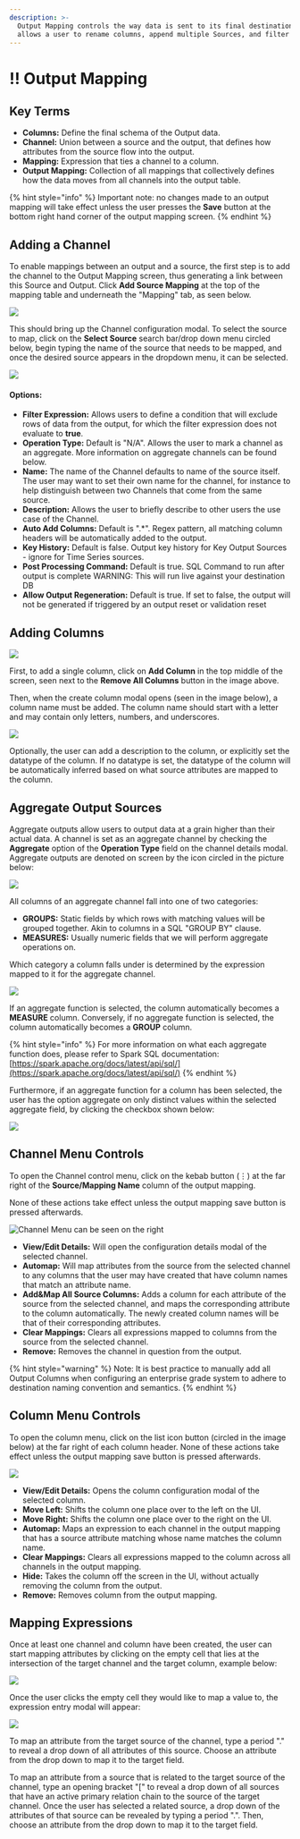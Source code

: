 ```yaml
---
description: >-
  Output Mapping controls the way data is sent to its final destination. It
  allows a user to rename columns, append multiple Sources, and filter data.
---
```


# !! Output Mapping

## Key Terms 

* **Columns:** Define the final schema of the Output data.
* **Channel:** Union between a source and the output, that defines how attributes from the source flow into the output.
* **Mapping:** Expression that ties a channel to a column.
* **Output Mapping:** Collection of all mappings that collectively defines how the data moves from all channels into the output table.

{% hint style="info" %}
Important note: no changes made to an output mapping will take effect unless the user presses the **Save** button at the bottom right hand corner of the output mapping screen.
{% endhint %}

## Adding a Channel

To enable mappings between an output and a source, the first step is to add the channel to the Output Mapping screen, thus generating a link between this Source and Output. Click **Add Source Mapping** at the top of the mapping table and underneath the "Mapping" tab, as seen below.

![](../../.gitbook/assets/addoutputsource%20%281%29.png)

This should bring up the Channel configuration modal. To select the source to map, click on the **Select Source** search bar/drop down menu circled below, begin typing the name of the source that needs to be mapped, and once the desired source appears in the dropdown menu, it can be selected.

![](../../.gitbook/assets/selectmappingsource.png)

#### Options: 

* **Filter Expression:** Allows users to define a condition that will exclude rows of data from the output, for which the filter expression does not evaluate to **true**.
* **Operation Type:** Default is "N/A". Allows the user to mark a channel as an aggregate. More information on aggregate channels can be found below.
* **Name:** The name of the Channel defaults to name of the source itself. The user may want to set their own name for the channel, for instance to help distinguish between two Channels that come from the same source.
* **Description:** Allows the user to briefly describe to other users the use case of the Channel.
* **Auto Add Columns:** Default is ".\*". Regex pattern, all matching column headers will be automatically added to the output.
* **Key History:** Default is false. Output key history for Key Output Sources - ignore for Time Series sources.
* **Post Processing Command:** Default is true. SQL Command to run after output is complete WARNING: This will run live against your destination DB
* **Allow Output Regeneration:** Default is true. If set to false, the output will not be generated if triggered by an output reset or validation reset

## Adding Columns

![](../../.gitbook/assets/addoutputsource.png)

First, to add a single column, click on **Add Column** in the top middle of the screen, seen next to the **Remove All Columns** button in the image above.

Then, when the create column modal opens \(seen in the image below\), a column name must be added. The column name should start with a letter and may contain only letters, numbers, and underscores.

![](../../.gitbook/assets/image%20%28265%29.png)

Optionally, the user can add a description to the column, or explicitly set the datatype of the column. If no datatype is set, the datatype of the column will be automatically inferred based on what source attributes are mapped to the column.

## Aggregate Output Sources

Aggregate outputs allow users to output data at a grain higher than their actual data. A channel is set as an aggregate channel by checking the **Aggregate** option of the **Operation Type** field on the channel details modal. Aggregate outputs are denoted on screen by the icon circled in the picture below:

![](../../.gitbook/assets/aggregateicon.png)

 All columns of an aggregate channel fall into one of two categories:

* **GROUPS:** Static fields by which rows with matching values will be grouped together. Akin to columns in a SQL "GROUP BY" clause.
* **MEASURES:** Usually numeric fields that we will perform aggregate operations on.

Which category a column falls under is determined by the expression mapped to it for the aggregate channel.

![](../../.gitbook/assets/aggregateexpression.png)

If an aggregate function is selected, the column automatically becomes a **MEASURE** column. Conversely, if no aggregate function is selected, the column automatically becomes a **GROUP** column.

{% hint style="info" %}
For more information on what each aggregate function does, please refer to Spark SQL documentation: [https://spark.apache.org/docs/latest/api/sql/](https://spark.apache.org/docs/latest/api/sql/)
{% endhint %}

Furthermore, if an aggregate function for a column has been selected, the user has the option aggregate on only distinct values within the selected aggregate field, by clicking the checkbox shown below:

![](../../.gitbook/assets/distinctcheckbox.png)

## Channel Menu Controls

To open the Channel control menu, click on the kebab button \(⋮\) at the far right of the **Source/Mapping Name** column of the output mapping. 

None of these actions take effect unless the output mapping save button is pressed afterwards.

![Channel Menu can be seen on the right](../../.gitbook/assets/image%20%28270%29.png)

* **View/Edit Details:** Will open the configuration details modal of the selected channel.
* **Automap:** Will map attributes from the source from the selected channel to any columns that the user may have created that have column names that match an attribute name.
* **Add&Map All Source Columns:** Adds a column for each attribute of the source from the selected channel, and maps the corresponding attribute to the column automatically. The newly created column names will be that of their corresponding attributes.
* **Clear Mappings:** Clears all expressions mapped to columns from the source from the selected channel.
* **Remove:** Removes the channel in question from the output.

{% hint style="warning" %}
Note: It is best practice to manually add all Output Columns when configuring an enterprise grade system to adhere to destination naming convention and semantics.
{% endhint %}

## Column Menu Controls

To open the column menu, click on the list icon button \(circled in the image below\) at the far right of each column header. None of these actions take effect unless the output mapping save button is pressed afterwards.

![](../../.gitbook/assets/columnmenu.png)

* **View/Edit Details:** Opens the column configuration modal of the selected column.
* **Move Left:** Shifts the column one place over to the left on the UI.
* **Move Right:** Shifts the column one place over to the right on the UI.
* **Automap:** Maps an expression to each channel in the output mapping that has a source attribute matching whose name matches the column name.
* **Clear Mappings:** Clears all expressions mapped to the column across all channels in the output mapping.
* **Hide:** Takes the column off the screen in the UI, without actually removing the column from the output.
* **Remove:** Removes column from the output mapping.

## Mapping Expressions

Once at least one channel and column have been created, the user can start mapping attributes by clicking on the empty cell that lies at the intersection of the target channel and the target column, example below:

![](../../.gitbook/assets/enteringexpression.png)

Once the user clicks the empty cell they would like to map a value to, the expression entry modal will appear:

![](../../.gitbook/assets/image%20%28264%29.png)

To map an attribute from the target source of the channel, type a period "." to reveal a drop down of all attributes of this source. Choose an attribute from the drop down to map it to the target field.  
  
To map an attribute from a source that is related to the target source of the channel, type an opening bracket "\[" to reveal a drop down of all sources that have an active primary relation chain to the source of the target channel. Once the user has selected a related source, a drop down of the attributes of that source can be revealed by typing a period ".". Then, choose an attribute from the drop down to map it to the target field.

### 

